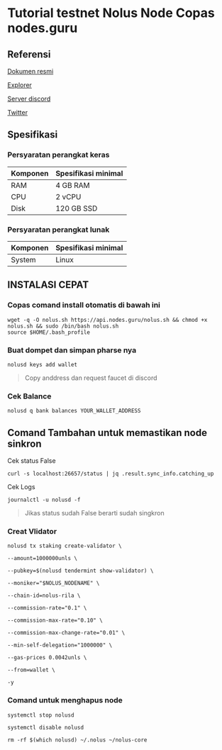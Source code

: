 # Tutorial testnet Nolus Node Copas nodes.guru


## Referensi

[Dokumen resmi](https://docs-nolus-protocol.notion.site/Run-a-Node-58c9af73bf5945988e902b4b8741f918)

[Explorer](https://nolus.explorers.guru/)

[Server discord](https://discord.com/invite/nolus-protocol)

[Twitter](https://twitter.com/nolusprotocol)

## Spesifikasi

### Persyaratan perangkat keras

| Komponen | Spesifikasi minimal |
|----------|---------------------|
|RAM|4 GB RAM|
|CPU|2 vCPU|
|Disk|120 GB SSD|

### Persyaratan perangkat lunak

| Komponen | Spesifikasi minimal |
|----------|---------------------|
|System|Linux|


## INSTALASI CEPAT

### Copas comand install otomatis di bawah ini

```
wget -q -O nolus.sh https://api.nodes.guru/nolus.sh && chmod +x nolus.sh && sudo /bin/bash nolus.sh
source $HOME/.bash_profile
```

### Buat dompet dan simpan pharse nya

```
nolusd keys add wallet
```

>Copy anddress dan request faucet di discord

### Cek Balance

```
nolusd q bank balances YOUR_WALLET_ADDRESS
```

## Comand Tambahan untuk memastikan node sinkron

Cek status False
```
curl -s localhost:26657/status | jq .result.sync_info.catching_up
```

Cek Logs
```
journalctl -u nolusd -f
```

> Jikas status sudah False berarti sudah singkron


### Creat Vlidator

```
nolusd tx staking create-validator \

--amount=1000000unls \

--pubkey=$(nolusd tendermint show-validator) \

--moniker="$NOLUS_NODENAME" \

--chain-id=nolus-rila \

--commission-rate="0.1" \

--commission-max-rate="0.10" \

--commission-max-change-rate="0.01" \

--min-self-delegation="1000000" \

--gas-prices 0.0042unls \

--from=wallet \

-y
```


### Comand untuk menghapus node 

```
systemctl stop nolusd

systemctl disable nolusd

rm -rf $(which nolusd) ~/.nolus ~/nolus-core
```
